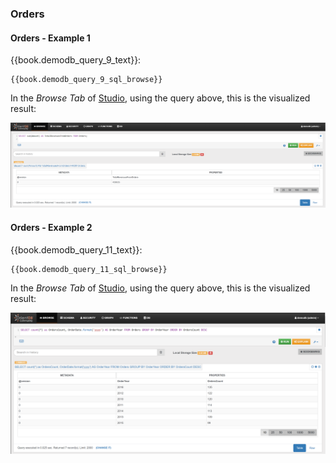 
### Orders

#### Orders - Example 1

{{book.demodb_query_9_text}}:

<pre><code class="lang-sql">{{book.demodb_query_9_sql_browse}}</code></pre>

In the _Browse Tab_ of [Studio](../studio/README.md), using the query above, this is the visualized result:

![](../../../images/demo-dbs/social-travel-agency/query_9_browse.png)

#### Orders - Example 2

{{book.demodb_query_11_text}}:

<pre><code class="lang-sql">{{book.demodb_query_11_sql_browse}}</code></pre>

In the _Browse Tab_ of [Studio](../studio/README.md), using the query above, this is the visualized result:

![](../../../images/demo-dbs/social-travel-agency/query_11_browse.png)

